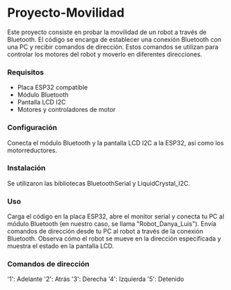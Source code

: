 # Proyecto-Movilidad

Este proyecto consiste en probar la movilidad de un robot a través de Bluetooth. El código se encarga de establecer una conexión Bluetooth con una PC y recibir comandos de dirección. Estos comandos se utilizan para controlar los motores del robot y moverlo en diferentes direcciones.

### Requisitos
* Placa ESP32 compatible
* Módulo Bluetooth
* Pantalla LCD I2C
* Motores y controladores de motor

### Configuración
Conecta el módulo Bluetooth y la pantalla LCD I2C a la ESP32, así como los motorreductores.

### Instalación
Se utilizaron las bibliotecas BluetoothSerial y LiquidCrystal_I2C.

### Uso
Carga el código en la placa ESP32, abre el monitor serial y conecta tu PC al módulo Bluetooth (en nuestro caso, se llama "Robot_Danya_Luis").
Envía comandos de dirección desde tu PC al robot a través de la conexión Bluetooth.
Observa cómo el robot se mueve en la dirección especificada y muestra el estado en la pantalla LCD.

### Comandos de dirección
'1': Adelante
'2': Atrás
'3': Derecha
'4': Izquierda
'5': Detenido

